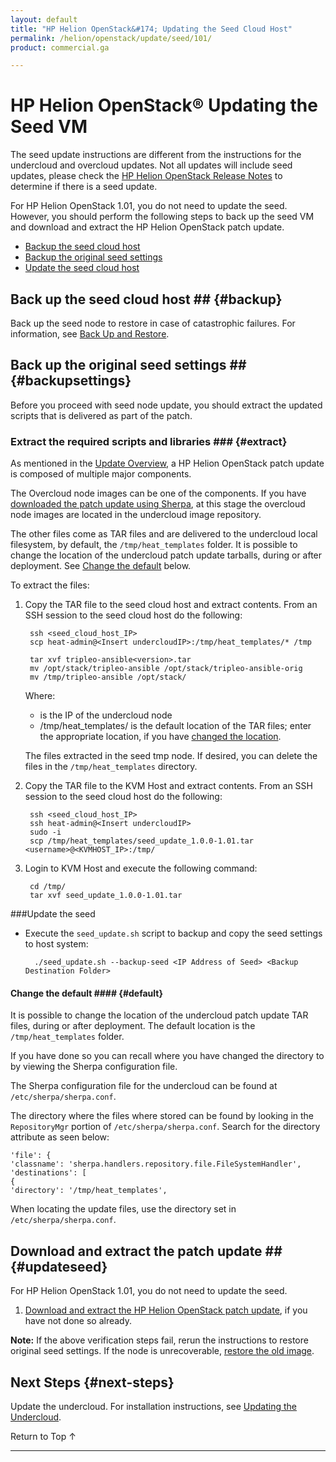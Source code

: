 ```yaml
---
layout: default
title: "HP Helion OpenStack&#174; Updating the Seed Cloud Host"
permalink: /helion/openstack/update/seed/101/
product: commercial.ga

---
```

<!--PUBLISHED -->


<script>

function PageRefresh {
onLoad="window.refresh"
}

PageRefresh();

</script>
<!--
<p style="font-size: small;"> <a href="/helion/openstack/">&#9664; PREV | <a href="/helion/openstack/">&#9650; UP</a> | <a href="/helion/openstack/faq/">NEXT &#9654; </a></p>
-->
# HP Helion OpenStack&reg; Updating the Seed VM

The seed update instructions are different from the instructions for the undercloud and overcloud updates.  Not all updates will include seed updates, please check the [HP Helion OpenStack Release Notes](/helion/openstack/release-notes/101/) to determine if there is a seed update.

For HP Helion OpenStack 1.01, you do not need to update the seed. However, you should perform the following steps to back up the seed VM and  download and extract the HP Helion OpenStack patch update. 

<!-- Not needed for 1.01
Updating the seed node involves saving current environment and configuration settings and restoring them after the update.
-->

* [Backup the seed cloud host](#backup)
* [Backup the original seed settings](#backupsettings)
* [Update the seed cloud host](#updateseed)
<!-- Not needed for 1.01
* [Restore the original seed settings](#restoreseed)
* [Verify the update](#verify)
-->
## Back up the seed cloud host ## {#backup}

Back up the seed node to restore in case of catastrophic failures.  For information, see [Back Up and Restore](/helion/openstack/backup.restore/).  

## Back up the original seed settings ## {#backupsettings}

Before you proceed with seed node update, you should extract the updated scripts that is delivered as part of the patch.  

### Extract the required scripts and libraries ### {#extract}

As mentioned in the [Update Overview](/helion/openstack/update/overview/101/), a HP Helion OpenStack patch update is composed of multiple major components.  

The Overcloud node images can be one of the components. If you have [downloaded the patch update using Sherpa](/helion/openstack/update/download/101/), at this stage the overcloud node images are located in the undercloud image repository. 

The other files come as TAR files and are delivered to the undercloud local filesystem, by default, the `/tmp/heat_templates` folder.  It is possible to change the location of the undercloud patch update tarballs, during or after deployment. See [Change the default](#default) below. 

To extract the files:

<!---
1. Use SSH to access the seed cloud host:

		ssh@<seed_cloud_host_IP>
		sudo -i
-->

1. Copy the TAR file to the seed cloud host and extract contents. From an SSH session to the seed cloud host do the following:

		ssh <seed_cloud_host_IP>
		scp heat-admin@<Insert undercloudIP>:/tmp/heat_templates/* /tmp
		
		tar xvf tripleo-ansible<version>.tar 
		mv /opt/stack/tripleo-ansible /opt/stack/tripleo-ansible-orig
		mv /tmp/tripleo-ansible /opt/stack/

	Where:

	* <Insert undercloudIP> is the IP of the undercloud node
	* /tmp/heat_templates/ is the default location of the TAR files; enter the appropriate location, if you have [changed the location](#default).

	The files extracted in the seed tmp node.  If desired, you can delete the files in the `/tmp/heat_templates` directory.

2. Copy the TAR file to the KVM Host and extract contents. From an SSH session to the seed cloud host do the following:

		ssh <seed_cloud_host_IP>
		ssh heat-admin@<Insert undercloudIP>
		sudo -i
		scp /tmp/heat_templates/seed_update_1.0.0-1.01.tar <username>@<KVMHOST_IP>:/tmp/
		

3. Login to KVM Host and execute the following command:
		
		cd /tmp/
		tar xvf seed_update_1.0.0-1.01.tar


###Update the seed

* Execute the `seed_update.sh` script to backup and copy the seed settings to host system:

		./seed_update.sh --backup-seed <IP Address of Seed> <Backup Destination Folder>

#### Change the default #### {#default}

It is possible to change the location of the undercloud patch update TAR files, during or after deployment. The default location is the `/tmp/heat_templates` folder.   

If you have done so you can recall where you have changed the directory to by viewing the Sherpa configuration file.  

The Sherpa configuration file for the undercloud can be found at `/etc/sherpa/sherpa.conf`. 

The directory where the files where stored can be found by looking in the `RepositoryMgr` portion of `/etc/sherpa/sherpa.conf`. Search for the directory attribute as seen below:

	'file': {
	'classname': 'sherpa.handlers.repository.file.FileSystemHandler',
	'destinations': [
	{
	'directory': '/tmp/heat_templates',

When locating the update files, use the directory set in `/etc/sherpa/sherpa.conf`.














## Download and extract the patch update ## {#updateseed}

For HP Helion OpenStack 1.01, you do not need to update the seed. 

1. [Download and extract the HP Helion OpenStack patch update](/helion/openstack/update/download/101/), if you have not done so already.  

<!-- Not needed for 1.01
2. Update the seed node as described in the [installation instructions](/helion/openstack/install/overview/) providing details for pre-requisites as used during  the initial installation.

## Restore original seed settings ## {#restoreseed}

Once the seed installation is complete, SSH into the seed node to confirm it is accessible.  

On the host node where the scripts were extracted, execute the script to restore seed settings on the updated seed.

	./seed_update.sh --restore-seed <Ip Address of Seed> <Backup Source Folder>


## Verify the update ## {#verify}

Perform these basic tests to verify that the environment settings have been restored on seed node.  Connect to seed node using SSH.

1.	Verify local services

		. stackrc - Source the credentials for verification 
		nova list - Should list the servers
		glance image-list - Should list the images in glance
		heat stack-list - Should list the undercloud stack
		neutron net-list - Should list the ctlplanes

2.	Verify connectivity

		ssh heat-admin@<undercloud-IP>  -  Should be able to successful connect to undercloud
-->
**Note:** If the above verification steps fail, rerun the instructions to restore original seed settings. If the node is unrecoverable, [restore the old image](/helion/openstack/backup.restore/).  


## Next Steps {#next-steps}

Update the undercloud. For installation instructions, see [Updating the Undercloud](/helion/openstack/update/undercloud/101/).


<a href="#top" style="padding:14px 0px 14px 0px; text-decoration: none;"> Return to Top &#8593; </a>


----


